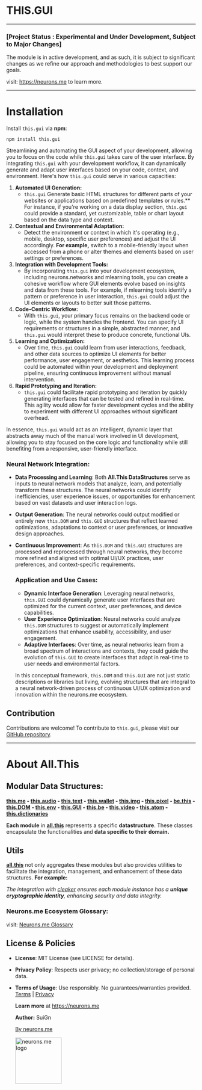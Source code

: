 # THIS.GUI

-----------

### [Project Status : Experimental and Under Development, Subject to Major Changes]

The module is in active development, and as such, it is subject to significant changes as we refine our approach and methodologies to best support our goals.

visit: https://neurons.me to learn more.

----------

# Installation

Install `this.gui` via **npm**:

```shell
npm install this.gui
```

Streamlining and automating the GUI aspect of your development, allowing you to focus on the code while `this.gui` takes care of the user interface. By integrating `this.gui` with your development workflow, it can dynamically generate and adapt user interfaces based on your code, context, and environment. Here's how `this.gui` could serve in various capacities:

1. **Automated UI Generation:**
   - `this.gui` Generate basic HTML structures for different parts of your websites or applications based on predefined templates or rules.** For instance, if you're working on a data display section, `this.gui` could provide a standard, yet customizable, table or chart layout based on the data type and context.
2. **Contextual and Environmental Adaptation:**
   - Detect the environment or context in which it's operating (e.g., mobile, desktop, specific user preferences) and adjust the UI accordingly. **For example,** switch to a mobile-friendly layout when accessed from a phone or alter themes and elements based on user settings or preferences.
3. **Integration with Development Tools:**
   - By incorporating `this.gui` into your development ecosystem, including neurons.networks and mlearning tools, you can create a cohesive workflow where GUI elements evolve based on insights and data from these tools. For example, if mlearning tools identify a pattern or preference in user interaction, `this.gui` could adjust the UI elements or layouts to better suit those patterns.
4. **Code-Centric Workflow:**
   - With `this.gui`, your primary focus remains on the backend code or logic, while the system handles the frontend. You can specify UI requirements or structures in a simple, abstracted manner, and `this.gui` would interpret these to produce concrete, functional UIs.
5. **Learning and Optimization:**
   - Over time, `this.gui` could learn from user interactions, feedback, and other data sources to optimize UI elements for better performance, user engagement, or aesthetics. This learning process could be automated within your development and deployment pipeline, ensuring continuous improvement without manual intervention.
6. **Rapid Prototyping and Iteration:**
   - `this.gui` could facilitate rapid prototyping and iteration by quickly generating interfaces that can be tested and refined in real-time. This agility would allow for faster development cycles and the ability to experiment with different UI approaches without significant overhead.

In essence, `this.gui` would act as an intelligent, dynamic layer that abstracts away much of the manual work involved in UI development, allowing you to stay focused on the core logic and functionality while still benefiting from a responsive, user-friendly interface.

### Neural Network Integration:

- **Data Processing and Learning**: Both **All.This DataStructures** serve as inputs to neural network models that analyze, learn, and potentially transform these structures. The neural networks could identify inefficiencies, user experience issues, or opportunities for enhancement based on vast datasets and user interaction logs.

- **Output Generation**: The neural networks could output modified or entirely new `this.DOM` and `this.GUI` structures that reflect learned optimizations, adaptations to context or user preferences, or innovative design approaches.

- **Continuous Improvement**: As `this.DOM` and `this.GUI` structures are processed and reprocessed through neural networks, they become more refined and aligned with optimal UI/UX practices, user preferences, and context-specific requirements.

  

  ### Application and Use Cases:

  - **Dynamic Interface Generation**: Leveraging neural networks, `this.GUI` could dynamically generate user interfaces that are optimized for the current context, user preferences, and device capabilities.
  - **User Experience Optimization**: Neural networks could analyze `this.DOM` structures to suggest or automatically implement optimizations that enhance usability, accessibility, and user engagement.
  - **Adaptive Interfaces**: Over time, as neural networks learn from a broad spectrum of interactions and contexts, they could guide the evolution of `this.GUI` to create interfaces that adapt in real-time to user needs and environmental factors.

  In this conceptual framework, `this.DOM` and `this.GUI` are not just static descriptions or libraries but living, evolving structures that are integral to a neural network-driven process of continuous UI/UX optimization and innovation within the neurons.me ecosystem.



## Contribution

Contributions are welcome! To contribute to `this.gui`, please visit our [GitHub repository](https://github.com/suiGn/GUI).



----------

# About All.This

## Modular Data Structures:

**[this.me](https://suign.github.io/this.me)  - [this.audio](https://suign.github.io/this.audio) - [this.text](https://suign.github.io/this.text) - [this.wallet](https://suign.github.io/this.wallet) - [this.img](https://suign.github.io/this.img) - [this.pixel](https://suign.github.io/Pixels) - [be.this](https://suign.github.io/be.this) - [this.DOM](https://suign.github.io/this.DOM) - [this.env](https://suign.github.io/this.env/) - [this.GUI](https://suign.github.io/this.GUI) - [this.be](https://suign.github.io/this.be) - [this.video](https://suign.github.io/this.video) - [this.atom](https://suign.github.io/this.atom) - [this.dictionaries](https://suign.github.io/this.dictionaries/)**

**Each module** in **[all.this](https://neurons.me/all-this)** represents a specific **datastructure**. These classes encapsulate the functionalities and **data specific to their domain.**

## **Utils**

**[all.this](https://neurons.me/all-this)** not only aggregates these modules but also provides utilities to facilitate the integration, management, and enhancement of these data structures. **For example:**

*The integration with [cleaker](https://suign.github.io/cleaker/) ensures each module instance has a **unique cryptographic identity**, enhancing security and data integrity.*

### Neurons.me Ecosystem Glossary:

visit: [Neurons.me Glossary](https://suign.github.io/neurons.me/Glossary) 

## License & Policies

- **License**: MIT License (see LICENSE for details).

- **Privacy Policy**: Respects user privacy; no collection/storage of personal data.

- **Terms of Usage**: Use responsibly. No guarantees/warranties provided. [Terms](https://www.neurons.me/terms-of-use) | [Privacy](https://www.neurons.me/privacy-policy)

  **Learn more** at https://neurons.me

  **Author:** SuiGn

  [By neurons.me](https://neurons.me)

  <img src="https://suign.github.io/neurons.me/neurons_logo.png" alt="neurons.me logo" width="123" height="123" style="width123px; height:123px;">

